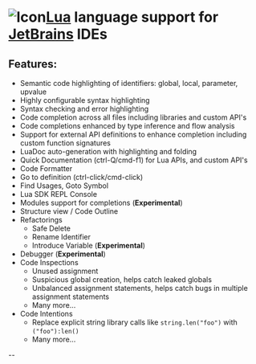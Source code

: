 # ![Icon][2][Lua][1] language support for [JetBrains][3] IDEs


## Features:


 * Semantic code highlighting of identifiers: global, local, parameter, upvalue
 * Highly configurable syntax highlighting
 * Syntax checking and error highlighting
 * Code completion across all files including libraries and custom API's
 * Code completions enhanced by type inference and flow analysis
 * Support for external API definitions to enhance completion including custom function signatures
 * LuaDoc auto-generation with highlighting and folding
 * Quick Documentation (ctrl-Q/cmd-f1) for Lua APIs, and custom API's
 * Code Formatter
 * Go to definition (ctrl-click/cmd-click)
 * Find Usages, Goto Symbol
 * Lua SDK REPL Console
 * Modules support for completions (**Experimental**)
 * Structure view / Code Outline
 * Refactorings
    * Safe Delete
    * Rename Identifier
    * Introduce Variable (**Experimental**)
 * Debugger (**Experimental**)
 * Code Inspections
    * Unused assignment
    * Suspicious global creation, helps catch leaked globals
    * Unbalanced assignment statements, helps catch bugs in multiple assignment statements
    * Many more...
 * Code Intentions
    * Replace explicit string library calls like `string.len("foo")` with `("foo"):len()`
    * Many more...

--

 [1]: http://lua.org/
 [2]: http://www.lua.org/images/logo.gif
 [3]: http://www.jetbrains.com/
